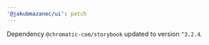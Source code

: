 ```yaml
---
'@jakubmazanec/ui': patch
---
```

Dependency `@chromatic-com/storybook` updated to version `^3.2.4`.
